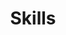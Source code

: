 ---
weight: 10
widget: skills

title: Skills
id: skills

skills:
- name: 🦀 Rust
  level: expert
  color: "#AA0000"
- name: C#
  level: expert
  color: "#601e71"
- name: Shaders
  level: expert
  color: "#77a25a"
- name: Unity
  level: advanced
  color: "#676767"
- name: Java
  level: intermediate
  color: "#4476ad"
- name: Html / Css
  level: basic
  color: "#a4941f"
- name: Javascript
  level: basic
  color: "#9d620f"
---